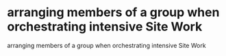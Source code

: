# arranging members of a group when orchestrating intensive Site Work

arranging members of a group when orchestrating intensive Site Work